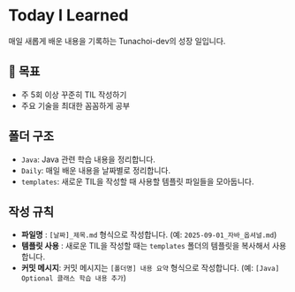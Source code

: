 # Today I Learned

매일 새롭게 배운 내용을 기록하는 Tunachoi-dev의 성장 일입니다.

## 🎯 목표
- 주 5회 이상 꾸준히 TIL 작성하기
- 주요 기술을 최대한 꼼꼼하게 공부

## 폴더 구조
- `Java`: Java 관련 학습 내용을 정리합니다.
- `Daily`: 매일 배운 내용을 날짜별로 정리합니다.
- `templates`: 새로운 TIL을 작성할 때 사용할 템플릿 파일들을 모아둡니다.

## 작성 규칙
- **파일명** : `[날짜]_제목.md` 형식으로 작성합니다. (예: `2025-09-01_자바_옵셔널.md`)
- **템플릿 사용** : 새로운 TIL을 작성할 때는 `templates` 폴더의 템플릿을 복사해서 사용합니다.
- **커밋 메시지**: 커밋 메시지는 `[폴더명] 내용 요약` 형식으로 작성합니다. (예: `[Java] Optional 클래스 학습 내용 추가`)
